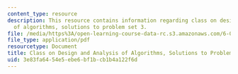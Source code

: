 ```yaml
---
content_type: resource
description: This resource contains information regarding class on design and analysis
  of algorithms, solutions to problem set 3.
file: /media/https%3A/open-learning-course-data-rc.s3.amazonaws.com/6-046j-design-and-analysis-of-algorithms-spring-2015/3e83fa6454e5ebe6bf1bcb1b4a122f6d_MIT6_046JS15_pset3sols.pdf
file_type: application/pdf
resourcetype: Document
title: Class on Design and Analysis of Algorithms, Solutions to Problem Set 3
uid: 3e83fa64-54e5-ebe6-bf1b-cb1b4a122f6d
---
```

